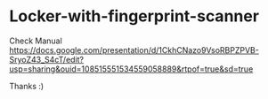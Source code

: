 # Locker-with-fingerprint-scanner

Check Manual https://docs.google.com/presentation/d/1CkhCNazo9VsoRBPZPVB-SryoZ43_S4cT/edit?usp=sharing&ouid=108515551534559058889&rtpof=true&sd=true

Thanks :)
